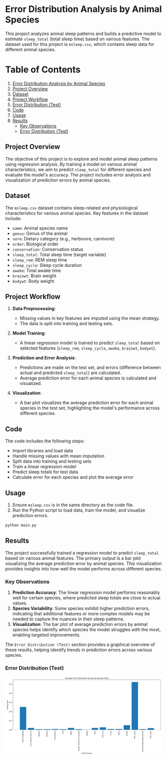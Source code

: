 # Error Distribution Analysis by Animal Species

This project analyzes animal sleep patterns and builds a predictive model to estimate `sleep_total` (total sleep time) based on various features. The dataset used for this project is `msleep.csv`, which contains sleep data for different animal species.

# Table of Contents

1. [Error Distribution Analysis by Animal Species](#error-distribution-analysis-by-animal-species)
2. [Project Overview](#project-overview)
3. [Dataset](#dataset)
4. [Project Workflow](#project-workflow)
5. [Error Distribution (Test)](#error-distribution-test)
6. [Code](#code)
7. [Usage](#usage)
8. [Results](#results)
   - [Key Observations](#key-observations)
   - [Error Distribution (Test)](#error-distribution-test)



## Project Overview

The objective of this project is to explore and model animal sleep patterns using regression analysis. By training a model on various animal characteristics, we aim to predict `sleep_total` for different species and evaluate the model's accuracy. The project includes error analysis and visualization of prediction errors by animal species.

## Dataset

The `msleep.csv` dataset contains sleep-related and physiological characteristics for various animal species. Key features in the dataset include:

- `name`: Animal species name
- `genus`: Genus of the animal
- `vore`: Dietary category (e.g., herbivore, carnivore)
- `order`: Biological order
- `conservation`: Conservation status
- `sleep_total`: Total sleep time (target variable)
- `sleep_rem`: REM sleep time
- `sleep_cycle`: Sleep cycle duration
- `awake`: Total awake time
- `brainwt`: Brain weight
- `bodywt`: Body weight

## Project Workflow

1. **Data Preprocessing**:
   - Missing values in key features are imputed using the mean strategy.
   - The data is split into training and testing sets.

2. **Model Training**:
   - A linear regression model is trained to predict `sleep_total` based on selected features (`sleep_rem`, `sleep_cycle`, `awake`, `brainwt`, `bodywt`).

3. **Prediction and Error Analysis**:
   - Predictions are made on the test set, and errors (difference between actual and predicted `sleep_total`) are calculated.
   - Average prediction error for each animal species is calculated and visualized.

4. **Visualization**:
   - A bar plot visualizes the average prediction error for each animal species in the test set, highlighting the model's performance across different species.


## Code

The code includes the following steps:

- Import libraries and load data
- Handle missing values with mean imputation
- Split data into training and testing sets
- Train a linear regression model
- Predict sleep totals for test data
- Calculate error for each species and plot the average error

## Usage

1. Ensure `msleep.csv` is in the same directory as the code file.
2. Run the Python script to load data, train the model, and visualize prediction errors.

```bash
python main.py
```
## Results

The project successfully trained a regression model to predict `sleep_total` based on various animal features. The primary output is a bar plot visualizing the average prediction error by animal species. This visualization provides insights into how well the model performs across different species.

### Key Observations

1. **Prediction Accuracy**: The linear regression model performs reasonably well for certain species, where predicted sleep totals are close to actual values.
2. **Species Variability**: Some species exhibit higher prediction errors, indicating that additional features or more complex models may be needed to capture the nuances in their sleep patterns.
3. **Visualization**: The bar plot of average prediction errors by animal species helps identify which species the model struggles with the most, enabling targeted improvements.

The `Error Distribution (Test)` section provides a graphical overview of these results, helping identify trends in prediction errors across various species.
### Error Distribution (Test)
![Error Distribution (Test)](Error_Distribution_Test.png)
